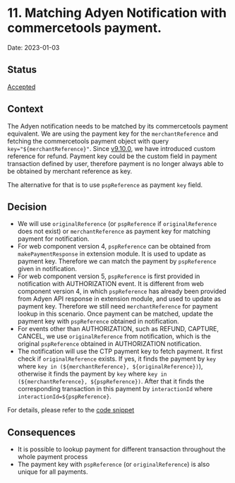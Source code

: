 # 11. Matching Adyen Notification with commercetools payment.

Date: 2023-01-03

## Status

[Accepted](https://github.com/commercetools/commercetools-adyen-integration/pull/1049)

## Context

The Adyen notification needs to be matched by its commercetools payment equivalent.
We are using the payment key for the `merchantReference` and fetching the commercetools payment object with query `key="${merchantReference}"`.
Since [v9.10.0](https://github.com/commercetools/commercetools-adyen-integration/releases/tag/v9.10.0), we have introduced custom reference for refund.
Payment key could be the custom field in payment transaction defined by user, therefore payment is no longer always able to be obtained by merchant reference as key. 

The alternative for that is to use `pspReference` as payment `key` field.

## Decision

- We will use `originalReference` (or `pspReference` if `originalReference` does not exist) or `merchantReference` as payment key for matching payment for notification.
- For web component version 4, `pspReference` can be obtained from `makePaymentResponse` in extension module. It is used to update as payment key. Therefore we can match the payment by `pspReference` given in notification.
- For web component version 5, `pspReference` is first provided in notification with AUTHORIZATION event. It is different from web component version 4, in which `pspReference` has already been provided from Adyen API response in extension module, and used to update as payment key. Therefore we still need `merchantReference` for payment lookup in this scenario.
Once payment can be matched, update the payment key with `pspReference` obtained in notification.
- For events other than AUTHORIZATION, such as REFUND, CAPTURE, CANCEL, we use `originalReference` from notification, which is the original `pspReference` obtained in AUTHORIZATION notification.
- The notification will use the CTP payment key to fetch payment. It first check if `originalReference` exists. If yes, 
  it finds the payment by `key` where `key in (${merchantReference}, ${originalReference})`), otherwise it finds the payment by `key` where `key in (${merchantReference}, ${pspReference})`.
  After that it finds the corresponding transaction in this payment by `interactionId` where `interactionId=${pspReference}`. 

For details, please refer to the [code snippet](https://github.com/commercetools/commercetools-adyen-integration/blob/dcbc5794cd4c470d1cf5a8c23623214671bf1849/notification/src/handler/notification/notification.handler.js#L52)

## Consequences
- It is possible to lookup payment for different transaction throughout the whole payment process
- The payment key with `pspReference` (or `originalReference`) is also unique for all payments.
